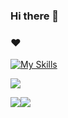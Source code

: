 ### Hi there 👋

### ❤️
[![My Skills](https://skillicons.dev/icons?i=ts,react,go,tailwind,rust)](https://skillicons.dev)

![](http://github-profile-summary-cards.vercel.app/api/cards/profile-details?username=KLAKALU&theme=dracula)

![](http://github-profile-summary-cards.vercel.app/api/cards/stats?username=KLAKALU&theme=dracula)![](http://github-profile-summary-cards.vercel.app/api/cards/productive-time?username=KLAKALU&theme=dracula&utcOffset=8)


<!--
**KLAKALU/KLAKALU** is a ✨ _special_ ✨ repository because its `README.md` (this file) appears on your GitHub profile.

Here are some ideas to get you started:

- 🔭 I’m currently working on ...
- 🌱 I’m currently learning ...
- 👯 I’m looking to collaborate on ...
- 🤔 I’m looking for help with ...
- 💬 Ask me about ...
- 📫 How to reach me: ...
- 😄 Pronouns: ...
- ⚡ Fun fact: ...
-->
